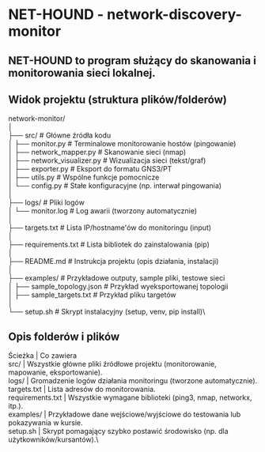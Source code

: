 # NET-HOUND - network-discovery-monitor

## NET-HOUND to program służący do skanowania i monitorowania sieci lokalnej.

## Widok projektu (struktura plików/folderów)

 network-monitor/\
│\
├── src/                         # Główne źródła kodu\
│   ├── monitor.py                # Terminalowe monitorowanie hostów (pingowanie)\
│   ├── network_mapper.py         # Skanowanie sieci (nmap)\
│   ├── network_visualizer.py     # Wizualizacja sieci (tekst/graf)\
│   ├── exporter.py               # Eksport do formatu GNS3/PT\
│   ├── utils.py                  # Wspólne funkcje pomocnicze\
│   └── config.py                 # Stałe konfiguracyjne (np. interwał pingowania)\
│\
├── logs/                         # Pliki logów\
│   └── monitor.log               # Log awarii (tworzony automatycznie)\
│\
├── targets.txt                   # Lista IP/hostname'ów do monitoringu (input)\
│\
├── requirements.txt              # Lista bibliotek do zainstalowania (pip)\
│\
├── README.md                     # Instrukcja projektu (opis działania, instalacji)\
│\
├── examples/                     # Przykładowe outputy, sample pliki, testowe sieci\
│   ├── sample_topology.json      # Przykład wyeksportowanej topologii\
│   ├── sample_targets.txt        # Przykład pliku targetów\
│\
└── setup.sh                      # Skrypt instalacyjny (setup, venv, pip install)\

## Opis folderów i plików

Ścieżka          | Co zawiera\
src/             | Wszystkie główne pliki źródłowe projektu (monitorowanie, mapowanie, eksportowanie).\
logs/            | Gromadzenie logów działania monitoringu (tworzone automatycznie).\
targets.txt      | Lista adresów do monitorowania.\
requirements.txt | Wszystkie wymagane biblioteki (ping3, nmap, networkx, itp.).\
examples/        | Przykładowe dane wejściowe/wyjściowe do testowania lub pokazywania w kursie.\
setup.sh         | Skrypt pomagający szybko postawić środowisko (np. dla użytkowników/kursantów).\

